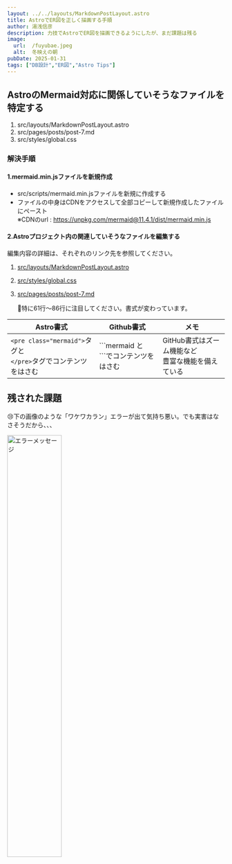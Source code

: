 ```yaml
---
layout: ../../layouts/MarkdownPostLayout.astro
title: AstroでER図を正しく描画する手順
author: 湯浅信彦
description: 力技でAstroでER図を描画できるようにしたが、まだ課題は残る
image:  
  url:  /fuyubae.jpeg
  alt:  冬映えの朝
pubDate: 2025-01-31
tags: ["DB設計","ER図","Astro Tips"]
---
```


<style>
  #naki {
    font-size:1.6rem;
  }
</style>

## AstroのMermaid対応に関係していそうなファイルを特定する

1. src/layouts/MarkdownPostLayout.astro
1. src/pages/posts/post-7.md
1. src/styles/global.css

### 解決手順

#### 1.mermaid.min.jsファイルを新規作成
  - src/scripts/mermaid.min.jsファイルを新規に作成する  
  - ファイルの中身はCDNをアクセスして全部コピーして新規作成したファイルにペースト  
    ※CDNのurl : https://unpkg.com/mermaid@11.4.1/dist/mermaid.min.js

#### 2.Astroプロジェクト内の関連していそうなファイルを編集する

編集内容の詳細は、それぞれのリンク先を参照してください。

1. <a href="https://github.com/yuasys/astro-2024-tutorial/commit/783cfad786326ad6a0dd41547dd9f8a7e9b759a9#diff-bb0a91360a5fa7f1097b41c0bace94a5c4a1a0cdb7fec8d4dd1211c46695c911">src/layouts/MarkdownPostLayout.astro</a>

1. <a href="https://github.com/yuasys/astro-2024-tutorial/commit/783cfad786326ad6a0dd41547dd9f8a7e9b759a9#diff-f807ae8b70f653aa25c5f1726e21cb42c64d1605e501fa0788554fbd907654c7">src/styles/global.css</a>

1. <a href="https://github.com/yuasys/astro-2024-tutorial/commit/783cfad786326ad6a0dd41547dd9f8a7e9b759a9#diff-f807ae8b70f653aa25c5f1726e21cb42c64d1605e501fa0788554fbd907654c7">src/pages/posts/post-7.md</a>

    📌特に61行〜86行に注目してください。書式が変わっています。  

  |Astro書式|Github書式|メモ|
  |----|----|----|
  |```<pre class="mermaid">```タグと<br> ```</pre>```タグでコンテンツをはさむ|\`\`\`mermaid と<br/>\`\`\`でコンテンツをはさむ|GitHub書式はズーム機能など<br>豊富な機能を備えている|


## 残された課題

😢下の画像のような「ワケワカラン」エラーが出て気持ち悪い。でも実害はなさそうだから、、、

<img src="/errorMSG_20250131_0731.png" width="50%" alt="エラーメッセージ" />


